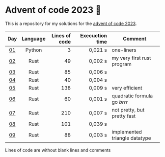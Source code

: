 # Advent of code 2023 :christmas_tree:
This is a repository for my solutions for the [advent of code 2023](https://adventofcode.com/2023).

<!-- table begin -->
| Day      | Language | Lines of code | Execuction time | Comment                       |
|:---:     |:---:     | ---:          | ---:            |---                            |
| [01](01) | Python   | 3             | 0,021 s         | one-liners                    |
| [02](02) | Rust     | 49            | 0,002 s         | my very first rust program    |
| [03](03) | Rust     | 85            | 0,006 s         |                               |
| [04](04) | Rust     | 40            | 0,004 s         |                               |
| [05](05) | Rust     | 138           | 0,009 s         | very efficient                |
| [06](06) | Rust     | 60            | 0,001 s         | quadratic formula go *brrr*   |
| [07](07) | Rust     | 210           | 0,007 s         | not pretty, but pretty fast   |
| [08](08) | Rust     | 101           | 0,039 s         |                               |
| [09](09) | Rust     | 88            | 0,003 s         | implemented triangle datatype |

 Lines of code are without blank lines and comments

